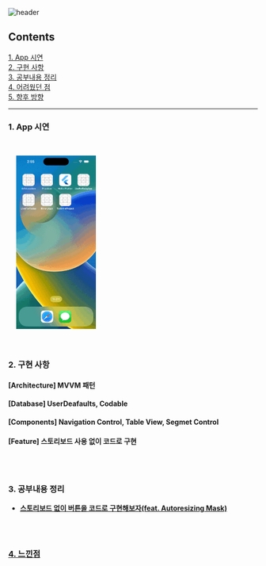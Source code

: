 


![header](https://capsule-render.vercel.app/api?type=waving&color=gradient&height=250&section=header&text=TODO%20App%20mini%project&fontSize=40&animation=fadeIn&fontAlign=28)

## Contents

[1. App 시연](#1-app-시연)<br/>
[2. 구현 사항](#2-구현-사항)<br/>
[3. 공부내용 정리](#3-공부내용-정리)<br/>
[4. 어려웠던 점](#4-어려웠던-점)<br/>
[5. 향후 방향](#5-향후-방향)<br/>

--- 

### 1. App 시연 

<br/>

&nbsp;&nbsp;&nbsp;&nbsp;<img src="Simulator Screen Recording - iPhone 14 Pro - 2023-08-04 at 14.55.55.gif" height="350"><br/><br/>

#

### 2. 구현 사항

#### [**Architecture**] MVVM 패턴 <br/>
#### [**Database**] UserDeafaults, Codable <br/>
#### [**Components**] Navigation Control, Table View, Segmet Control <br/>
#### [**Feature**] 스토리보드 사용 없이 코드로 구현

<br/>

#

### 3. 공부내용 정리
- <a href="https://github.com/suojae3/AutoresizingMask.git" target="_blank"><strong> 스토리보드 없이 버튼을 코드로 구현해보자(feat. Autoresizing Mask)


<br/>

#

### 4. 느낀점
